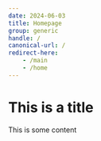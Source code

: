 ```yaml
---
date: 2024-06-03
title: Homepage
group: generic
handle: /
canonical-url: /
redirect-here: 
    - /main
    - /home
---
```


# This is a title

This is some content